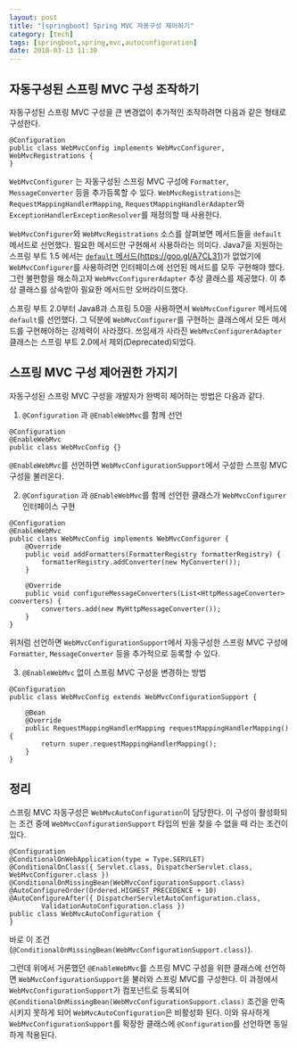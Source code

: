 ```yaml
---
layout: post
title: "[springboot] Spring MVC 자동구성 제어하기"
category: [tech]
tags: [springboot,spring,mvc,autoconfiguration]
date: 2018-03-13 11:30
---
```


## 자동구성된 스프링 MVC 구성 조작하기

자동구성된 스프링 MVC 구성을 큰 변경없이 추가적인 조작하려면 다음과 같은 형태로 구성한다.

```
@Configuration
public class WebMvcConfig implements WebMvcConfigurer, WebMvcRegistrations {
}
```

  ``WebMvcConfigurer`` 는 자동구성된 스프링 MVC 구성에 ``Formatter``, ``MessageConverter`` 등을 추가등록할 수 있다. ``WebMvcRegistrations``는 ``RequestMappingHandlerMapping``, ``RequestMappingHandlerAdapter``와 ``ExceptionHandlerExceptionResolver``를 재정의할 때 사용한다.


``WebMvcConfigurer``와 ``WebMvcRegistrations`` 소스를 살펴보면 메서드들을 ``default`` 메서드로 선언했다. 필요한 메서드만 구현해서 사용하라는 의미다. Java7을 지원하는 스프링 부트 1.5 에서는 [``default`` 메서드(https://goo.gl/A7CL31)](https://docs.oracle.com/javase/tutorial/java/IandI/defaultmethods.html)가 없었기에 ``WebMvcConfigurer``를 사용하려면 인터페이스에 선언된 메서드를 모두 구현해야 했다. 그런 불편함을 해소하고자 ``WebMvcConfigurerAdapter`` 추상 클래스를 제공했다. 이 추상 클래스를 상속받아 필요한 메서드만 오버라이드했다.

스프링 부트 2.0부터 Java8과 스프링 5.0을 사용하면서 ``WebMvcConfigurer`` 메서드에 ``default``를 선언했다. 그 덕분에 ``WebMvcConfigurer``를 구현하는 클래스에서 모든 메서드를 구현해야하는 강제력이 사라졌다. 쓰임새가 사라진 ``WebMvcConfigurerAdapter`` 클래스는 스프링 부트 2.0에서 제외(Deprecated)되었다.


## 스프링 MVC 구성 제어권한 가지기
자동구성된 스프링 MVC 구성을 개발자가 완벽히 제어하는 방법은 다음과 같다.

1. ``@Configuration`` 과 ``@EnableWebMvc``를 함께 선언
  ```
  @Configuration
  @EnableWebMvc
  public class WebMvcConfig {}
  ```


  ``@EnableWebMvc``를 선언하면  ``WebMvcConfigurationSupport``에서 구성한 스프링 MVC 구성을 불러온다.


2. ``@Configuration`` 과 ``@EnableWebMvc``를 함께 선언한 클래스가 ``WebMvcConfigurer`` 인터페이스 구현

  ```
  @Configuration
  @EnableWebMvc
  public class WebMvcConfig implements WebMvcConfigurer {
      @Override
      public void addFormatters(FormatterRegistry formatterRegistry) {
          formatterRegistry.addConverter(new MyConverter());
      }

      @Override
      public void configureMessageConverters(List<HttpMessageConverter> converters) {
          converters.add(new MyHttpMessageConverter());
      }
  }
  ```

  위처럼 선언하면 ``WebMvcConfigurationSupport``에서 자동구성한 스프링 MVC 구성에 ``Formatter``, ``MessageConverter`` 등을 추가적으로 등록할 수 있다.

3. ``@EnableWebMvc`` 없이 스프링 MVC 구성을 변경하는 방법

```
@Configuration
public class WebMvcConfig extends WebMvcConfigurationSupport {

    @Bean
    @Override
    public RequestMappingHandlerMapping requestMappingHandlerMapping() {
        return super.requestMappingHandlerMapping();
    }
}
```

## 정리
스프링 MVC 자동구성은 ``WebMvcAutoConfiguration``이 담당한다. 이 구성이 활성화되는 조건 중에 ``WebMvcConfigurationSupport`` 타입의 빈을 찾을 수 없을 때 라는 조건이 있다.

```
@Configuration
@ConditionalOnWebApplication(type = Type.SERVLET)
@ConditionalOnClass({ Servlet.class, DispatcherServlet.class, WebMvcConfigurer.class })
@ConditionalOnMissingBean(WebMvcConfigurationSupport.class)
@AutoConfigureOrder(Ordered.HIGHEST_PRECEDENCE + 10)
@AutoConfigureAfter({ DispatcherServletAutoConfiguration.class,
		ValidationAutoConfiguration.class })
public class WebMvcAutoConfiguration {
}
```
바로 이 조건(``@ConditionalOnMissingBean(WebMvcConfigurationSupport.class)``).

그런데 위에서 거론했던 ``@EnableWebMvc``를 스프링 MVC 구성을 위한 클래스에 선언하면 ``WebMvcConfigurationSupport``을 불러와 스프링 MVC를 구성한다. 이 과정에서 ``WebMvcConfigurationSupport``가 컴포넌트로 등록되어 ``@ConditionalOnMissingBean(WebMvcConfigurationSupport.class)`` 조건을 만족시키지 못하게 되어 ``WebMvcAutoConfiguration``은 비활성화 된다. 이와 유사하게 ``WebMvcConfigurationSupport``를 확장한 클래스에 ``@Configuration``를 선언하면 동일하게 적용된다.

